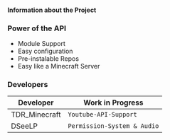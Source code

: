 <h4> Information about the Project </h4>

<h3>Power of the API</h3>

- Module Support
- Easy configuration
- Pre-instalable Repos
- Easy like a Minecraft Server

<h3> Developers </h3>

|  Developer     |Work in Progress               |
|----------------|------------------------------ 
|TDR_Minecraft   |`Youtube-API-Support`          |
|DSeeLP          |`Permission-System & Audio`    |
